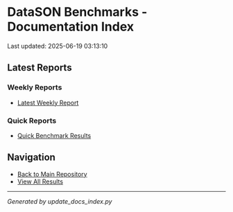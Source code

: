 # DataSON Benchmarks - Documentation Index

Last updated: 2025-06-19 03:13:10

## Latest Reports

### Weekly Reports
- [Latest Weekly Report](weekly-reports/latest.html)

### Quick Reports  
- [Quick Benchmark Results](results/)

## Navigation
- [Back to Main Repository](../)
- [View All Results](results/)

---
*Generated by update_docs_index.py*
